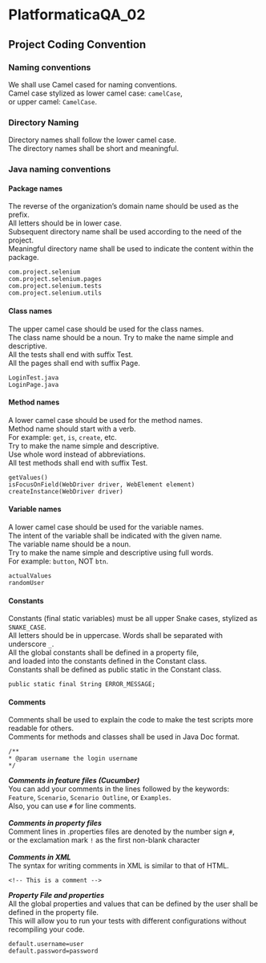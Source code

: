 # PlatformaticaQA_02
## Project Coding Convention
### Naming conventions
We shall use Camel cased for naming conventions.<br> 
Camel case stylized as lower camel case: `camelCase`,<br>
or upper camel: `CamelCase`.
### Directory Naming
Directory names shall follow the lower camel case.<br>
The directory names shall be short and meaningful.
### Java naming conventions
#### Package names
The reverse of the organization’s domain name should be used as the prefix.<br> 
All letters should be in lower case.<br> 
Subsequent directory name shall be used according to the need of the project.<br>
Meaningful directory name shall be used to indicate the content within the package.
```
com.project.selenium
com.project.selenium.pages
com.project.selenium.tests
com.project.selenium.utils
```
#### Class names
The upper camel case should be used for the class names.<br> 
The class name should be a noun. Try to make the name simple and descriptive.<br>
All the tests shall end with suffix Test.<br>
All the pages shall end with suffix Page.
```
LoginTest.java
LoginPage.java
```
#### Method names
A lower camel case should be used for the method names.<br>
Method name should start with a verb.<br>
For example: `get`, `is`, `create`, etc.<br>
Try to make the name simple and descriptive.<br> 
Use whole word instead of abbreviations.<br>
All test methods shall end with suffix Test.
```
getValues()
isFocusOnField(WebDriver driver, WebElement element)
createInstance(WebDriver driver)
```
#### Variable names
A lower camel case should be used for the variable names.<br> 
The intent of the variable shall be indicated with the given name.<br> 
The variable name should be a noun.<br> 
Try to make the name simple and descriptive using full words.<br>
For example: `button`, NOT `btn`.
```
actualValues
randomUser
```
#### Constants
Constants (final static variables) must be all upper Snake cases, stylized as `SNAKE_CASE`.<br> 
All letters should be in uppercase. Words shall be separated with underscore `_`.<br>
All the global constants shall be defined in a property file,<br>
and loaded into the constants defined in the Constant class.<br>
Constants shall be defined as public static in the Constant class.
```
public static final String ERROR_MESSAGE;
```
#### Comments
Comments shall be used to explain the code to make the test scripts more readable for others.<br>
Comments for methods and classes shall be used in Java Doc format. 
```
/**
* @param username the login username
*/
```
_**Comments in feature files (Cucumber)**_<br>
You can add your comments in the lines followed by the keywords:<br>
`Feature`, `Scenario`, `Scenario Outline`, or `Examples`.<br>
Also, you can use `#` for line comments.<br><br>
_**Comments in property files**_<br>
Comment lines in .properties files are denoted by the number sign `#`,<br> 
or the exclamation mark `!` as the first non-blank character<br><br>
_**Comments in XML**_<br>
The syntax for writing comments in XML is similar to that of HTML.
```
<!-- This is a comment -->
```
_**Property File and properties**_<br>
All the global properties and values that can be defined by the user shall be defined in the property file.<br> 
This will allow you to run your tests with different configurations without recompiling your code.
```
default.username=user
default.password=password
```
